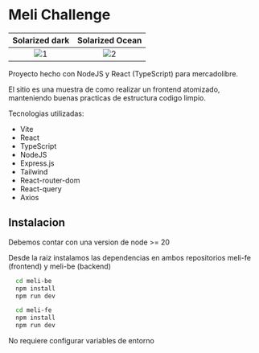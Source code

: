 
# Meli Challenge

Solarized dark             |  Solarized Ocean
:-------------------------:|:-------------------------:
![1](https://github.com/NicolasSoroka/meli-cx-challenge/assets/58704507/efe68b81-6fef-4974-8f79-75a669003f22)  |  ![2](https://github.com/NicolasSoroka/meli-cx-challenge/assets/58704507/d3c29401-5b53-4a9a-b36f-56eb7cb878ed)

Proyecto hecho con NodeJS y React (TypeScript) para mercadolibre.

El sitio es una muestra de como realizar un frontend atomizado, manteniendo buenas practicas de estructura codigo limpio.

Tecnologias utilizadas:
 - Vite
 - React
 - TypeScript
 - NodeJS
 - Express.js
 - Tailwind
 - React-router-dom
 - React-query
 - Axios
## Instalacion
Debemos contar con una version de node >= 20

Desde la raiz instalamos las dependencias en ambos repositorios meli-fe (frontend) y meli-be (backend)

```bash
  cd meli-be
  npm install
  npm run dev
```

```bash
  cd meli-fe
  npm install
  npm run dev
```

No requiere configurar variables de entorno




    
